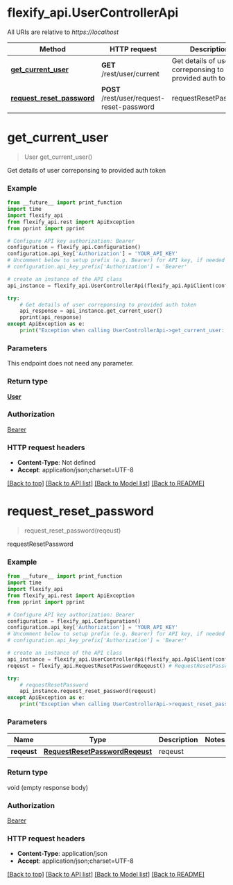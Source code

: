 # flexify_api.UserControllerApi

All URIs are relative to *https://localhost*

Method | HTTP request | Description
------------- | ------------- | -------------
[**get_current_user**](UserControllerApi.md#get_current_user) | **GET** /rest/user/current | Get details of user correponsing to provided auth token
[**request_reset_password**](UserControllerApi.md#request_reset_password) | **POST** /rest/user/request-reset-password | requestResetPassword


# **get_current_user**
> User get_current_user()

Get details of user correponsing to provided auth token

### Example
```python
from __future__ import print_function
import time
import flexify_api
from flexify_api.rest import ApiException
from pprint import pprint

# Configure API key authorization: Bearer
configuration = flexify_api.Configuration()
configuration.api_key['Authorization'] = 'YOUR_API_KEY'
# Uncomment below to setup prefix (e.g. Bearer) for API key, if needed
# configuration.api_key_prefix['Authorization'] = 'Bearer'

# create an instance of the API class
api_instance = flexify_api.UserControllerApi(flexify_api.ApiClient(configuration))

try:
    # Get details of user correponsing to provided auth token
    api_response = api_instance.get_current_user()
    pprint(api_response)
except ApiException as e:
    print("Exception when calling UserControllerApi->get_current_user: %s\n" % e)
```

### Parameters
This endpoint does not need any parameter.

### Return type

[**User**](User.md)

### Authorization

[Bearer](../README.md#Bearer)

### HTTP request headers

 - **Content-Type**: Not defined
 - **Accept**: application/json;charset=UTF-8

[[Back to top]](#) [[Back to API list]](../README.md#documentation-for-api-endpoints) [[Back to Model list]](../README.md#documentation-for-models) [[Back to README]](../README.md)

# **request_reset_password**
> request_reset_password(reqeust)

requestResetPassword

### Example
```python
from __future__ import print_function
import time
import flexify_api
from flexify_api.rest import ApiException
from pprint import pprint

# Configure API key authorization: Bearer
configuration = flexify_api.Configuration()
configuration.api_key['Authorization'] = 'YOUR_API_KEY'
# Uncomment below to setup prefix (e.g. Bearer) for API key, if needed
# configuration.api_key_prefix['Authorization'] = 'Bearer'

# create an instance of the API class
api_instance = flexify_api.UserControllerApi(flexify_api.ApiClient(configuration))
reqeust = flexify_api.RequestResetPasswordReqeust() # RequestResetPasswordReqeust | reqeust

try:
    # requestResetPassword
    api_instance.request_reset_password(reqeust)
except ApiException as e:
    print("Exception when calling UserControllerApi->request_reset_password: %s\n" % e)
```

### Parameters

Name | Type | Description  | Notes
------------- | ------------- | ------------- | -------------
 **reqeust** | [**RequestResetPasswordReqeust**](RequestResetPasswordReqeust.md)| reqeust | 

### Return type

void (empty response body)

### Authorization

[Bearer](../README.md#Bearer)

### HTTP request headers

 - **Content-Type**: application/json
 - **Accept**: application/json;charset=UTF-8

[[Back to top]](#) [[Back to API list]](../README.md#documentation-for-api-endpoints) [[Back to Model list]](../README.md#documentation-for-models) [[Back to README]](../README.md)

